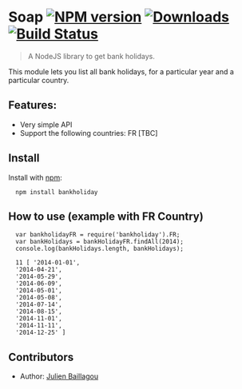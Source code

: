 # Soap [![NPM version][npm-image]][npm-url] [![Downloads][downloads-image]][npm-url] [![Build Status][travis-image]][travis-url]
> A NodeJS library to get bank holidays.

This module lets you list all bank holidays, for a particular year and a particular country.

## Features:

* Very simple API
* Support the following countries: FR [TBC]

## Install

Install with [npm](http://github.com/isaacs/npm):

```
  npm install bankholiday
```
## How to use (example with FR Country)
```
  var bankholidayFR = require('bankholiday').FR;
  var bankHolidays = bankHolidayFR.findAll(2014);
  console.log(bankHolidays.length, bankHolidays); 

  11 [ '2014-01-01',
  '2014-04-21',
  '2014-05-29',
  '2014-06-09',
  '2014-05-01',
  '2014-05-08',
  '2014-07-14',
  '2014-08-15',
  '2014-11-01',
  '2014-11-11',
  '2014-12-25' ]
```

## Contributors

 * Author: [Julien Baillagou](https://github.com/julb)

[downloads-image]: http://img.shields.io/npm/dm/bankholiday.svg
[npm-url]: https://npmjs.org/package/bankholiday
[npm-image]: http://img.shields.io/npm/v/bankholiday.svg

[travis-url]: https://travis-ci.org/julb/node-bankholiday
[travis-image]: http://img.shields.io/travis/julb/node-bankholiday.svg
